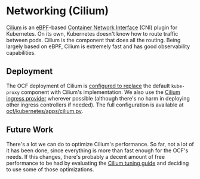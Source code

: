 # Networking (Cilium)

[Cilium](https://cilium.io) is an [eBPF](https://ebpf.io)-based [Container Network Interface](https://kubernetes.io/docs/concepts/extend-kubernetes/compute-storage-net/network-plugins/) (CNI) plugin for Kubernetes. On its own, Kubernetes doesn't know how to route traffic between pods. Cilium is the component that does all the routing. Being largely based on eBPF, Cilium is extremely fast and has good observability capabilities.

## Deployment

The OCF deployment of Cilium is [configured to replace](https://docs.cilium.io/en/stable/gettingstarted/kubeproxy-free/) the default `kube-proxy` component with Cilium's implementation. We also use the [Cilium ingress provider](https://docs.cilium.io/en/stable/gettingstarted/servicemesh/ingress/#gs-ingress) wherever possible (although there's no harm in deploying other ingress controllers if needed). The full configuration is available at [ocf/kubernetes/apps/cilium.py](https://github.com/ocf/kubernetes/blob/main/apps/cilium.py).

## Future Work

There's a lot we can do to optimize Cilium's performance. So far, not a lot of it has been done, since everything is more than fast enough for the OCF's needs. If this changes, there's probably a decent amount of free performance to be had by evaluating the [Cilium tuning guide](https://docs.cilium.io/en/v1.12/operations/performance/tuning/#xdp-acceleration) and deciding to use some of those optimizations.